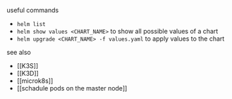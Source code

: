 useful commands 

- `helm list`
- `helm show values <CHART_NAME>` to show all possible values of a chart
- `helm upgrade <CHART_NAME> -f values.yaml` to apply values to the chart



see also
- [[K3S]]
- [[K3D]]
- [[microk8s]]
- [[schadule pods on the master node]]